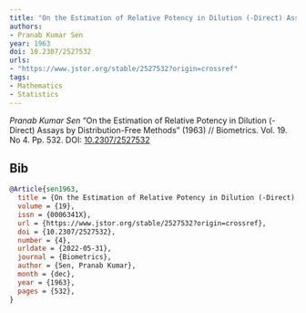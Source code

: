 ```yaml
---
title: "On the Estimation of Relative Potency in Dilution (-Direct) Assays by Distribution-Free Methods"
authors:
- Pranab Kumar Sen
year: 1963
doi: 10.2307/2527532
urls:
- "https://www.jstor.org/stable/2527532?origin=crossref"
tags:
- Mathematics
- Statistics
---
```


<i>Pranab Kumar Sen</i> <span title="">“On the Estimation of Relative Potency in Dilution (-Direct) Assays by Distribution-Free Methods”</span> (1963) // Biometrics. Vol.&nbsp;19. No&nbsp;4. Pp.&nbsp;532. DOI:&nbsp;<a href='https://doi.org/10.2307/2527532'>10.2307/2527532</a>

## Bib

```bib
@Article{sen1963,
  title = {On the Estimation of Relative Potency in Dilution (-Direct) Assays by Distribution-Free Methods},
  volume = {19},
  issn = {0006341X},
  url = {https://www.jstor.org/stable/2527532?origin=crossref},
  doi = {10.2307/2527532},
  number = {4},
  urldate = {2022-05-31},
  journal = {Biometrics},
  author = {Sen, Pranab Kumar},
  month = {dec},
  year = {1963},
  pages = {532},
}
```
